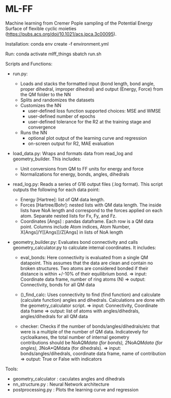 # ML-FF
Machine learning from Cremer Pople sampling of the Potential Energy Surface of flexible cyclic moieties (https://pubs.acs.org/doi/10.1021/acs.jpca.3c00095). 

Installation:
conda env create -f environment.yml

Run:
conda activate mlff_things
sbatch run.sh 


Scripts and Functions:

- run.py:	
	* Loads and stacks the formatted input (bond length, bond angle, proper dihedral, improper dihedral) and output (Energy, Force) from the QM folder to the NN
	* Splits and randomizes the datasets
	* Customizes the NN
		- user-defined loss function supported choices: MSE and WMSE
		- user-defined number of epochs
		- user-defined tolerance for the R2 at the training stage and convergence
	* Runs the NN
		- optional plot output of the learning curve and regression
		- on-screen output for R2, MAE evaluation 

- load_data.py: Wraps and formats data from read_log and geometry_builder. This includes:
	
	* Unit conversions from QM to FF units for energy and force
	* Normalizations for energy, bonds, angles, dihedrals

- read_log.py: Reads a series of G16 output files (.log format). This script outputs the following for each data point:
	
	* Energy [Hartree]: list of QM data length.
	* Forces [Hartree/Bohr]: nested lists with QM data length. The inside lists have NoA length and correspond to the forces applied on each atom. Separate nested lists for Fx, Fy, and Fz.     
	* Coordinates [Angs] : pandas dataframe. Each row is a QM data point. Columns include Atom indices, Atom Number, X[Angs]/Y[[Angs]]/Z[Angs] in lists of NoA length


- geometry_builder.py: Evaluates bond connectivity and calls geometry_calculator.py to calculate internal coordinates. It includes:
	
	* eval_bonds: Here connectivity is evaluated from a single QM datapoint. This assumes that the data are clean and contain no broken structures. Two atoms are considered bonded if their distance is 
	within +/-10% of their equilibrium bond. 
	=> input: Coordinate data frame, number of ring atoms (N)
	=> output: Connectivity, bonds for all QM data

	* ()_find_calc: Uses connectivity to find (find function) and calculate (calculate function) angles and dihedrals. Calculations are done with the geometry_calculator script.
	=> input: Connectivity, Coordinate data frame
	=> output: list of atoms with angles/dihedrals, angles/dihedrals for all QM data
 
	* checker: Checks if the number of bonds/angles/dihedrals/etc that were is a multiple of the number of QM data. Indicatevely for cycloalkanes, the total number of internal geometry  
	contributions should be NoA*QMdata (for bonds), 2*NoA*QMdata (for angles), 3*NoA*QMdata (for dihedrals).
	=> input: bonds/angles/dihedrals, coordinate data frame, name of contribution
	=> output: True or False with indicators

	
Tools:

- geometry_calculator : caculates angles and dihedrals
- nn_structure.py : Neural Network architecture
- postprocessing.py : Plots the learning curve and regression

